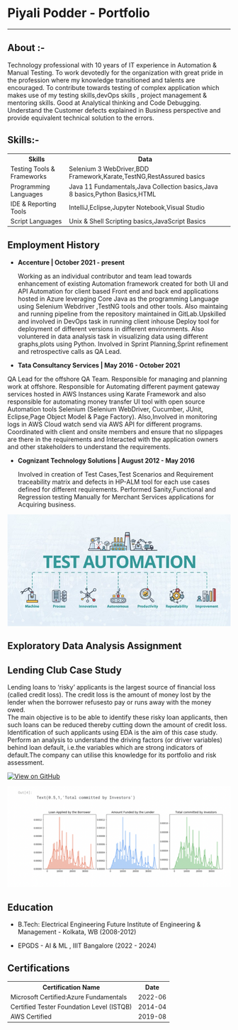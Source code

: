 # Piyali Podder - Portfolio
---
## About :-

Technology professional with 10 years of IT experience in Automation & Manual Testing. To work devotedly for the organization with great pride in the profession where my knowledge transitioned and talents are encouraged. To contribute towards testing of complex application which makes use of my testing skills,devOps skills , project management & mentoring skills. Good at Analytical thinking and Code Debugging. Understand the Customer defects explained in Business perspective and provide equivalent technical solution to the errors.

## Skills:-
<table>
<tr>
  <th>Skills</th>
  <th>Data<th>
</tr>
<tr>
  <td>Testing Tools & Frameworks</td>
  <td>Selenium 3 WebDriver,BDD Framework,Karate,TestNG,RestAssured basics</td>
</tr>  
<tr>
   <td>Programming Languages</td>
   <td>Java 11 Fundamentals,Java Collection basics,Java 8 basics,Python Basics,HTML</td>
<tr>
<tr>
    <td>IDE & Reporting Tools</td>
    <td>IntelliJ,Eclipse,Jupyter Notebook,Visual Studio</td>
</tr>
<tr>
    <td>Script Languages</td>
    <td>Unix & Shell Scripting basics,JavaScript Basics
 <tr>
 </tr>   
</table>

## Employment History

 * <b>Accenture | October 2021 - present </b>

   Working as an individual contributor and team lead towards enhancement of existing Automation framework created for both UI and API Automation for client based Front end and back end applications hosted in Azure leveraging Core Java as the programming Language using Selenium Webdriver ,TestNG tools and other tools. Also maintaing and running pipeline from the repository maintained in GitLab.Upskilled and involved in DevOps task in running client inhouse Deploy tool for deployment of different versions in different environments.
   Also voluntered in data analysis task in visualizing data using different graphs,plots using Python.
   Involved in Sprint Planning,Sprint refinement and retrospective calls as QA Lead.
  
  * <b>Tata Consultancy Services | May 2016 - October 2021 </b>

   QA Lead for the offshore QA Team. Responsible for managing and planning work at offshore.
   Responsible for Automating different payment gateway services hosted in AWS Instances using Karate  Framework and also responsible for automating money transfer UI tool with open source Automation tools Selenium (Selenium WebDriver, Cucumber, JUnit, Eclipse,Page Object Model & Page Factory).
   Also,Involved in monitoring logs in AWS Cloud watch send via AWS API for different programs.
   Coordinated with client and onsite members and ensure that no slippages are there in the requirements and Interacted with the application owners and other stakeholders to understand the requirements.

* <b>Cognizant Technology Solutions | August 2012 - May 2016 </b>

   Involved in creation of Test Cases,Test Scenarios and Requirement traceability matrix and defects in HP-ALM tool for each use cases defined for different requirements.
   Performed Sanity,Functional and Regression testing Manually for Merchant Services applications for Acquiring business.

<center><img src="/assets/img/Automation.jpeg"/></center>

## Exploratory Data Analysis Assignment 
## Lending Club Case Study
Lending loans to ‘risky’ applicants is the largest source of financial loss (called credit loss). The credit loss is the amount of money lost by the lender when the borrower refusesto pay or runs away with the money owed.  
The main objective is to be able to identify these risky loan applicants, then such loans can be reduced thereby cutting down the amount of credit loss. 
Identification of such applicants using EDA is the aim of this case study. Perform an analysis to understand the driving factors (or driver variables)
behind loan default, i.e.the variables which are strong indicators of default.The company can utilise this knowledge for its portfolio and risk assessment. 

[![View on GitHub](https://img.shields.io/badge/GitHub-View_on_GitHub-blue?logo=GitHub)](https://github.com/PtechSvy/LendingClubCaseStudy)
<center><img src="/assets/img/LendingClub.png"/></center>

## Education

* B.Tech: Electrical Engineering
Future Institute of Engineering & Management - Kolkata, WB (2008-2012)

* EPGDS - AI & ML , IIIT Bangalore (2022 - 2024)

## Certifications

<table>
  <tr>
    <th>Certification Name</th>
    <th>Date</th>
  </tr>
  <tr>
    <td>Microsoft Certified:Azure Fundamentals</td>
    <td>2022-06</td>
  </tr>
  <tr>
    <td>Certified Tester Foundation Level (ISTQB)</td>
    <td>2014-04</td>
  </tr>
    <tr>
    <td>AWS Certified</td>
    <td>2019-08</td>
  </tr>
</table>
